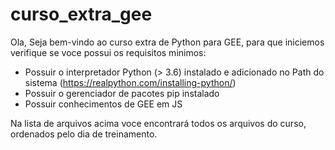 # curso_extra_gee
Ola, Seja bem-vindo ao curso extra de Python para GEE, para que iniciemos verifique se voce possui os requisitos minimos:

 * Possuir o interpretador Python (> 3.6) instalado e adicionado no Path do sistema (https://realpython.com/installing-python/)
 * Possuir o gerenciador de pacotes pip instalado
 * Possuir conhecimentos de GEE em JS

Na lista de arquivos acima voce encontrará todos os arquivos do curso, ordenados pelo dia de treinamento.
